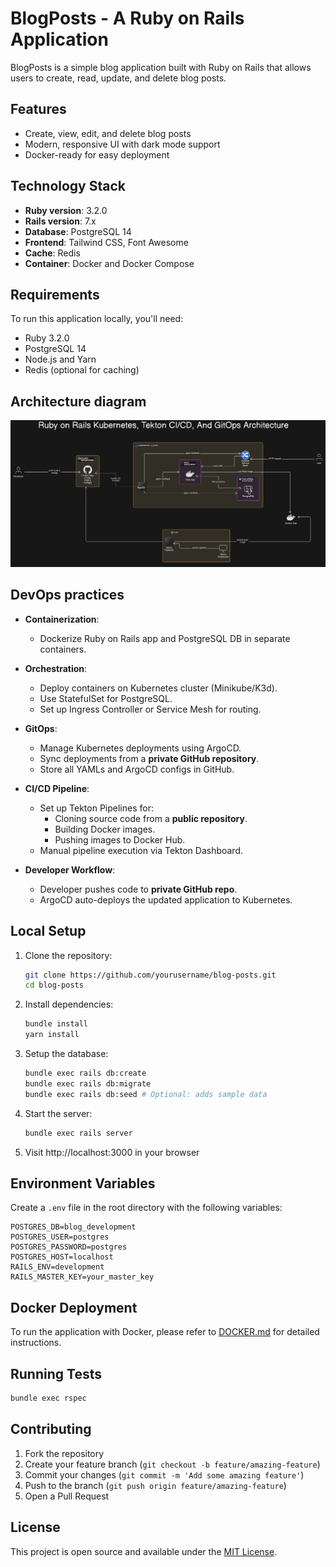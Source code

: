 # BlogPosts - A Ruby on Rails Application

BlogPosts is a simple blog application built with Ruby on Rails that allows users to create, read, update, and delete blog posts.

## Features

- Create, view, edit, and delete blog posts
- Modern, responsive UI with dark mode support
- Docker-ready for easy deployment

## Technology Stack

- **Ruby version**: 3.2.0
- **Rails version**: 7.x
- **Database**: PostgreSQL 14
- **Frontend**: Tailwind CSS, Font Awesome
- **Cache**: Redis
- **Container**: Docker and Docker Compose

## Requirements

To run this application locally, you'll need:

- Ruby 3.2.0
- PostgreSQL 14
- Node.js and Yarn
- Redis (optional for caching)

## Architecture diagram

![architecure diagram](public/blog-app-gitops-architecture.png)

## DevOps practices

- **Containerization**:

  - Dockerize Ruby on Rails app and PostgreSQL DB in separate containers.

- **Orchestration**:

  - Deploy containers on Kubernetes cluster (Minikube/K3d).
  - Use StatefulSet for PostgreSQL.
  - Set up Ingress Controller or Service Mesh for routing.

- **GitOps**:

  - Manage Kubernetes deployments using ArgoCD.
  - Sync deployments from a **private GitHub repository**.
  - Store all YAMLs and ArgoCD configs in GitHub.

- **CI/CD Pipeline**:

  - Set up Tekton Pipelines for:
    - Cloning source code from a **public repository**.
    - Building Docker images.
    - Pushing images to Docker Hub.
  - Manual pipeline execution via Tekton Dashboard.

- **Developer Workflow**:
  - Developer pushes code to **private GitHub repo**.
  - ArgoCD auto-deploys the updated application to Kubernetes.

## Local Setup

1. Clone the repository:

   ```bash
   git clone https://github.com/yourusername/blog-posts.git
   cd blog-posts
   ```

2. Install dependencies:

   ```bash
   bundle install
   yarn install
   ```

3. Setup the database:

   ```bash
   bundle exec rails db:create
   bundle exec rails db:migrate
   bundle exec rails db:seed # Optional: adds sample data
   ```

4. Start the server:

   ```bash
   bundle exec rails server
   ```

5. Visit http://localhost:3000 in your browser

## Environment Variables

Create a `.env` file in the root directory with the following variables:

```
POSTGRES_DB=blog_development
POSTGRES_USER=postgres
POSTGRES_PASSWORD=postgres
POSTGRES_HOST=localhost
RAILS_ENV=development
RAILS_MASTER_KEY=your_master_key
```

## Docker Deployment

To run the application with Docker, please refer to [DOCKER.md](DOCKER.md) for detailed instructions.

## Running Tests

```bash
bundle exec rspec
```

## Contributing

1. Fork the repository
2. Create your feature branch (`git checkout -b feature/amazing-feature`)
3. Commit your changes (`git commit -m 'Add some amazing feature'`)
4. Push to the branch (`git push origin feature/amazing-feature`)
5. Open a Pull Request

## License

This project is open source and available under the [MIT License](LICENSE).
